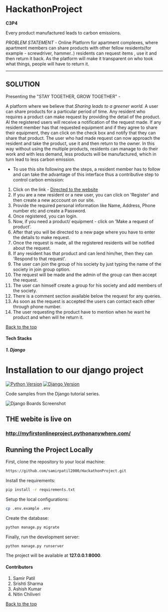 # HackathonProject

**C3P4** 

Every product manufactured leads to carbon emissions.

*PROBLEM STATEMENT* - Online Platform for apartment complexes, where apartment members can share products with other fellow residents(for example - screwdriver, hammer..) residents can request items , use it and then return it back. As the platform will make it transparent on who took what things, people will have to return it.

---

## SOLUTION

Presenting the "STAY TOGETHER, GROW TOGETHER" - 

A platform where we believe that _Sharing leads to a greener world._
A user can share products for a particular period of time. Any resident who requires a product can make request by providing the detail of the product. Al the registered users will receive a notification of the request made. If any resident member has that requested equipment and if they agree to share their equipment, they can click on the check box and notify that they can share that product. The user who had made request can now approach the resident and take the product, use it and then return to the owner. In this way without using the multiple products, residents can manage to do their work and with less demand, less products will be manufactured, which in turn lead to less carbon emission. 

  * To use this site following are the steps, a resident member has to follow and can take the advantage of this interface thus a contributive step to control carbon emission:

1. Click on the link - [Directed to the website](https://myfirstonlineproject.pythonanywhere.com/)
2. If you are a new resident or a new user, you can click on 'Register' and then create a new acccount on our site.
3. Provide the required personal information like Name, Address, Phone number etc and create a Password.
4. Once registered, you can login.
5. Now, if you need a product/ equipment - click on 'Make a request of product'.
6. After that you will be directed to a new page where you have to enter the details to make request.
7. Once the request is made, all the registered residents will be notified about the request.
8. If any resident has that product and can lend him/her, then they can 'Respond to that request'.
9. The user can join the group of his society by just typing the name of the society in join group option.
10. The request will be made and the admin of the group can then accept the request.
11. The user can himself create a group for his society and add members of the society.
12. There is a comment section available below the request for any queries.
13. As soon as the request is accepted the users can contact each other through phone number.
14. The user requesting the product have to mention when he want he product and when will he return it.

 [Back to the top](#HackathonProject)


#### Tech Stacks
##### 1. Django
# Installation to our django project

[![Python Version](https://img.shields.io/badge/python-3.6-brightgreen.svg)](https://python.org)
[![Django Version](https://img.shields.io/badge/django-1.11-brightgreen.svg)](https://djangoproject.com)

Code samples from the Django tutorial series.

![Django Boards Screenshot](https://d26dzxoao6i3hh.cloudfront.net/items/0j1J2s300f1b2y1Y3p3k/django-boards.png?v=3ec9d7f5)



## THE webite is live on 
### http://myfirstonlineproject.pythonanywhere.com/


## Running the Project Locally

First, clone the repository to your local machine:

```bash
https://github.com/samirpatil2000/HackathonProject.git
```

Install the requirements:

```bash
pip install -r requirements.txt
```

Setup the local configurations:

```bash
cp .env.example .env
```

Create the database:

```bash
python manage.py migrate
```

Finally, run the development server:

```bash
python manage.py runserver
```

The project will be available at **127.0.0.1:8000**.




#### Contributors

1. Samir Patil
2. Srishti Sharma
3. Ashish Kumar
4. Nitin Chiliveri




[Back to the top](#HackathonProject)



 
